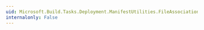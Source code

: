 ```yaml
---
uid: Microsoft.Build.Tasks.Deployment.ManifestUtilities.FileAssociationCollection
internalonly: False
---
```

